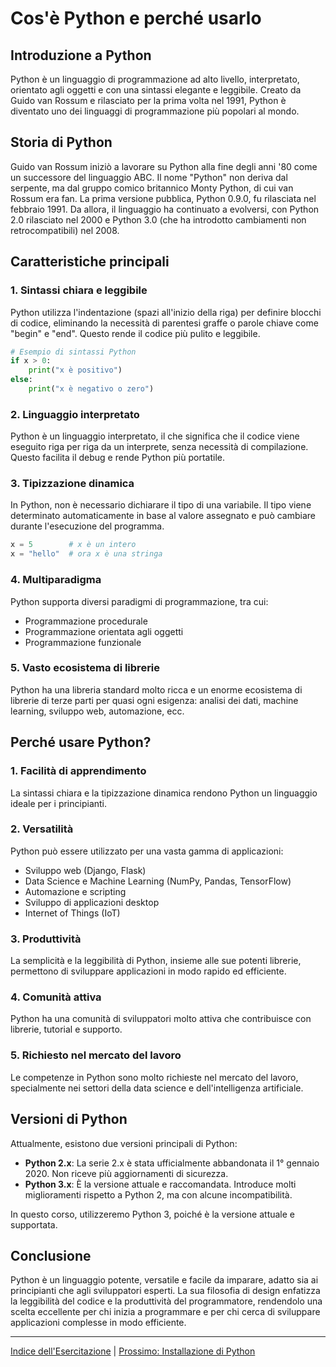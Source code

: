# Cos'è Python e perché usarlo

## Introduzione a Python
Python è un linguaggio di programmazione ad alto livello, interpretato, orientato agli oggetti e con una sintassi elegante e leggibile. Creato da Guido van Rossum e rilasciato per la prima volta nel 1991, Python è diventato uno dei linguaggi di programmazione più popolari al mondo.

## Storia di Python
Guido van Rossum iniziò a lavorare su Python alla fine degli anni '80 come un successore del linguaggio ABC. Il nome "Python" non deriva dal serpente, ma dal gruppo comico britannico Monty Python, di cui van Rossum era fan. La prima versione pubblica, Python 0.9.0, fu rilasciata nel febbraio 1991. Da allora, il linguaggio ha continuato a evolversi, con Python 2.0 rilasciato nel 2000 e Python 3.0 (che ha introdotto cambiamenti non retrocompatibili) nel 2008.

## Caratteristiche principali

### 1. Sintassi chiara e leggibile
Python utilizza l'indentazione (spazi all'inizio della riga) per definire blocchi di codice, eliminando la necessità di parentesi graffe o parole chiave come "begin" e "end". Questo rende il codice più pulito e leggibile.

```python
# Esempio di sintassi Python
if x > 0:
    print("x è positivo")
else:
    print("x è negativo o zero")
```

### 2. Linguaggio interpretato
Python è un linguaggio interpretato, il che significa che il codice viene eseguito riga per riga da un interprete, senza necessità di compilazione. Questo facilita il debug e rende Python più portatile.

### 3. Tipizzazione dinamica
In Python, non è necessario dichiarare il tipo di una variabile. Il tipo viene determinato automaticamente in base al valore assegnato e può cambiare durante l'esecuzione del programma.

```python
x = 5        # x è un intero
x = "hello"  # ora x è una stringa
```

### 4. Multiparadigma
Python supporta diversi paradigmi di programmazione, tra cui:
- Programmazione procedurale
- Programmazione orientata agli oggetti
- Programmazione funzionale

### 5. Vasto ecosistema di librerie
Python ha una libreria standard molto ricca e un enorme ecosistema di librerie di terze parti per quasi ogni esigenza: analisi dei dati, machine learning, sviluppo web, automazione, ecc.

## Perché usare Python?

### 1. Facilità di apprendimento
La sintassi chiara e la tipizzazione dinamica rendono Python un linguaggio ideale per i principianti.

### 2. Versatilità
Python può essere utilizzato per una vasta gamma di applicazioni:
- Sviluppo web (Django, Flask)
- Data Science e Machine Learning (NumPy, Pandas, TensorFlow)
- Automazione e scripting
- Sviluppo di applicazioni desktop
- Internet of Things (IoT)

### 3. Produttività
La semplicità e la leggibilità di Python, insieme alle sue potenti librerie, permettono di sviluppare applicazioni in modo rapido ed efficiente.

### 4. Comunità attiva
Python ha una comunità di sviluppatori molto attiva che contribuisce con librerie, tutorial e supporto.

### 5. Richiesto nel mercato del lavoro
Le competenze in Python sono molto richieste nel mercato del lavoro, specialmente nei settori della data science e dell'intelligenza artificiale.

## Versioni di Python
Attualmente, esistono due versioni principali di Python:

- **Python 2.x**: La serie 2.x è stata ufficialmente abbandonata il 1° gennaio 2020. Non riceve più aggiornamenti di sicurezza.
- **Python 3.x**: È la versione attuale e raccomandata. Introduce molti miglioramenti rispetto a Python 2, ma con alcune incompatibilità.

In questo corso, utilizzeremo Python 3, poiché è la versione attuale e supportata.

## Conclusione
Python è un linguaggio potente, versatile e facile da imparare, adatto sia ai principianti che agli sviluppatori esperti. La sua filosofia di design enfatizza la leggibilità del codice e la produttività del programmatore, rendendolo una scelta eccellente per chi inizia a programmare e per chi cerca di sviluppare applicazioni complesse in modo efficiente.

---

[Indice dell'Esercitazione](../README.md) | [Prossimo: Installazione di Python](./02_installazione_python.md)